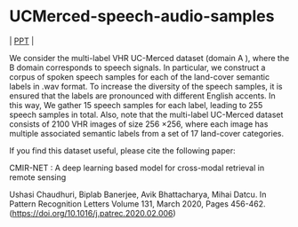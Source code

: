 # UCMerced-speech-audio-samples

| [PPT](https://github.com/ushasi/UCMerced-speech-audio-samples/blob/master/CMIRNet_IEEE_Young_researchers_conclave.pdf) |

 We consider the multi-label VHR UC-Merced dataset (domain A ), where the B domain corresponds to speech signals. In particular, we construct a corpus of spoken speech samples for each of the land-cover semantic labels in .wav format. To increase the diversity of the speech samples, it is ensured that the labels are pronounced with different English accents. In this way, We gather 15 speech samples for each label, leading to 255 speech samples in total. Also, note that the multi-label UC-Merced dataset consists of 2100 VHR images of size 256 ×256, where each image has multiple associated semantic labels from a set of 17 land-cover categories.
 
If you find this dataset useful, please cite the following paper:

CMIR-NET : A deep learning based model for cross-modal retrieval in remote sensing

Ushasi Chaudhuri, Biplab Banerjee, Avik Bhattacharya, Mihai Datcu. In Pattern Recognition Letters Volume 131, March 2020, Pages 456-462. (https://doi.org/10.1016/j.patrec.2020.02.006)
